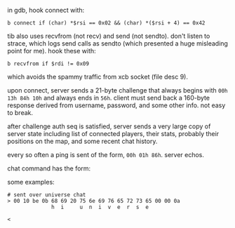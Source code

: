 in gdb, hook connect with:
```
b connect if (char) *$rsi == 0x02 && (char) *($rsi + 4) == 0x42
```

tib also uses recvfrom (not recv) and send (not sendto). don't listen to strace,
which logs send calls as sendto (which presented a huge misleading point for
me). hook these with:
```
b recvfrom if $rdi != 0x09
```
which avoids the spammy traffic from xcb socket (file desc 9).

upon connect, server sends a 21-byte challenge that always begins with `00h 13h
84h 10h` and always ends in `56h`. client must send back a 160-byte response
derived from username, password, and some other info. not easy to break.

after challenge auth seq is satisfied, server sends a very large copy of server
state including list of connected players, their stats, probably their positions
on the map, and some recent chat history.

every so often a ping is sent of the form, `00h 01h 86h`. server echos.

chat command has the form:

some examples:

```
# sent over universe chat
> 00 10 be 0b 68 69 20 75 6e 69 76 65 72 73 65 00 00 0a
              h  i     u  n  i  v  e  r  s  e

< 
